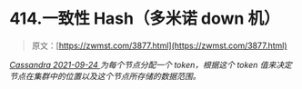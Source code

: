 <!--yml
category: 未分类
date: 0001-01-01 00:00:00
-->

# 414.一致性 Hash（多米诺 down 机）

> 原文：[https://zwmst.com/3877.html](https://zwmst.com/3877.html)

   [ *Cassandra* ](https://zwmst.com/cassandra)*[ <time datetime="2021-09-24T14:12:49+08:00"> 2021-09-24 </time> ](https://zwmst.com/3877.html)  为每个节点分配一个 token，根据这个 token 值来决定节点在集群中的位置以及这个节点所存储的数据范围。*
